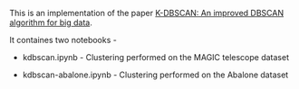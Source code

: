 This is an implementation of the paper [K-DBSCAN: An improved DBSCAN algorithm for big data](https://link.springer.com/article/10.1007/s11227-020-03524-3#citeas).

It containes two notebooks -

* kdbscan.ipynb - Clustering performed on the MAGIC telescope dataset

* kdbscan-abalone.ipynb - Clustering performed on the Abalone dataset